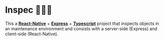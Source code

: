 
# Inspec 👨‍🔧📱

This a [**React-Native**](https://react.native.dev) + [**Express**](https://expressjs.com/) + [**Typescript**](https://www.typescriptlang.org/) project that inspects objects in an maintenance environment and consists with a server-side (Express) and client-side (React-Native).



